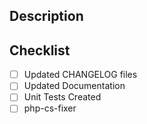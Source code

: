 ## Description



## Checklist
- [ ] Updated CHANGELOG files
- [ ] Updated Documentation
- [ ] Unit Tests Created
- [ ] php-cs-fixer
